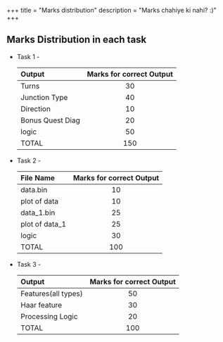 +++
title = "Marks distribution"
description = "Marks chahiye ki nahi? :)"
+++
## Marks Distribution in each task

- Task 1 -

  | Output           | Marks for correct Output |
  | :--------------- | :----------------------: |
  | Turns            |            30            |
  | Junction Type    |            40            |
  | Direction        |            10            |
  | Bonus Quest Diag |            20            |
  | logic            |            50            |
  | TOTAL            |           150            |

- Task 2 -

  | File Name      | Marks for correct Output |
  | :------------- | :----------------------: |
  | data.bin       |            10            |
  | plot of data   |            10            |
  | data_1.bin     |            25            |
  | plot of data_1 |            25            |
  | logic          |            30            |
  | TOTAL          |           100            |

- Task 3 -

  | Output                   | Marks for correct Output |
  | :----------------------- | :----------------------: |
  | Features(all types)      |            50            |
  | Haar feature             |            30            |
  | Processing Logic         |            20            |
  | TOTAL                    |           100            |
<!-- [Go back](score.md) -->
